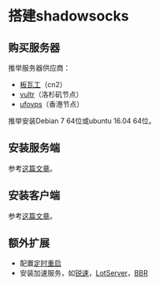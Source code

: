 # 搭建shadowsocks

## 购买服务器

推举服务器供应商：
- [板瓦工](https://bwh1.net/cart.php?a=confproduct&i=0)（cn2）
- [vultr](http://www.vultr.com/?ref=7067693)（洛杉矶节点）
- [ufovps](https://www.ufovps.com)（香港节点）

推举安装Debian 7 64位或ubuntu 16.04 64位。

## 安装服务端

参考[这篇文章](https://github.com/shadowsocks/shadowsocks/blob/master/README.md)。

## 安装客户端

参考[这篇文章](https://github.com/shadowsocks/shadowsocks/wiki/Ports-and-Clients)。

## 额外扩展

- 配置[定时重启](./配置shadowsocks定时重启.md)
- 安装加速服务，如[锐速](https://www.91yun.org/archives/683)，[LotServer](https://doub.io/wlzy-21/)，[BBR](https://doub.io/wlzy-16/)
